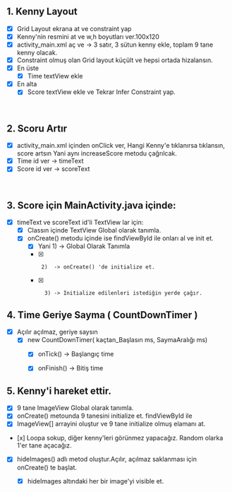 
## 1. Kenny  Layout
- [x] Grid Layout ekrana at ve constraint yap
- [x] Kenny'nin resmini at ve w,h boyutları ver.100x120
- [x] activity_main.xml aç ve -> 3 satır, 3 sütun kenny ekle, toplam 9 tane kenny olacak.
- [x] Constraint olmuş olan Grid layout küçült ve hepsi ortada hizalansın.
- [x] En üste
    - [x] Time textView ekle

- [x] En alta
    -  [x]  Score textView ekle ve Tekrar Infer Constraint yap.

</br>

##  2. Scoru Artır
- [x] activity_main.xml içinden onClick ver, Hangi Kenny'e tıklanırsa tıklansın, score artsın
  Yani aynı increaseScore metodu çağrılcak.
- [x] Time id ver -> timeText
- [x] Score id ver -> scoreText

</br>

## 3. Score için MainActivity.java içinde:
- [x] timeText ve scoreText id'li TextView lar için:
    -  [x] Classın içinde TextView Global olarak tanımla.
    - [x]  onCreate() metodu içinde ise findViewById ile onları al ve init et.
        -   [x] Yani  1) -> Global Olarak Tanımla
        -   [x]      2)  -> onCreate() 'de initialize et.
        -   [x]       3) -> Initialize edilenleri istediğin yerde çağır.
    

## 4. Time Geriye Sayma ( CountDownTimer )
- [x] Açılır açılmaz, geriye saysın
    -  [x] new CountDownTimer( kaçtan_Başlasın ms, SaymaAralığı ms)
        -   [x]  onTick()  -> Başlangıç time
        -   [x]  onFinish()  -> Bitiş time


## 5. Kenny'i hareket ettir.
- [x] 9 tane ImageView Global olarak tanımla.
- [x] onCreate() metounda 9 tanesini initialize et. findViewById ile
- [x]  ImageView[] arrayini oluştur ve 9 tane initialize olmuş elamanı at.
  -    [x]  Loopa sokup, diğer kenny'leri görünmez yapacağız. Random olarka 1'er tane açacağız.

- [x]  hideImages() adlı metod oluştur.Açılır, açılmaz saklanması için onCreate() te başlat.
   -   [x] hideImages altındaki her bir image'yi visible et.

